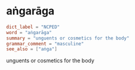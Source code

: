 # aṅgarāga

``` toml
dict_label = "NCPED"
word = "aṅgarāga"
summary = "unguents or cosmetics for the body"
grammar_comment = "masculine"
see_also = ["aṅga"]
```

unguents or cosmetics for the body

